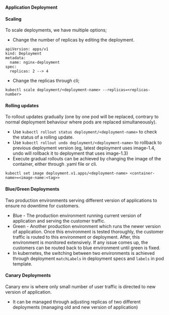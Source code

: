 **Application Deployment**

#### Scaling
To scale deployments, we have multiple options;
- Change the number of replicas by editing the deployment.
```
apiVersion: apps/v1
kind: Deployment
metadata:
  name: nginx-deployment
spec:
  replicas: 2 --> 4
```
- Change the replicas through cli;
```
kubectl scale deployment/<deployment-name> --replicas=<replicas-number>
```

#### Rolling updates
To rollout updates gradually (one by one pod will be replaced, contrary to normal deployment behaviour where pods are replaced simultaneously). 
- Use `kubectl rollout status deployment/<deployment-name>` to check the status of a rolling update.
- Use `kubectl rollout undo deployment/<deployment-name>` to rollback to previous deployment version (eg, latest deployment uses image-1.4, undo will rollback it to deployment that uses image-1.3)
- Execute gradual rollouts can be achieved by changing the image of the container, either through .yaml file or cli.
```
kubectl set image deployment.v1.apps/<deployment-name> <container-name>=<image-name:<tag>>
```

#### Blue/Green Deployments
Two production environments serving different version of applications to ensure no downtime for customers.
- Blue - The production environment running current version of application and serving the customer traffic.
- Green - Another production environment which runs the newer version of application. Once this environment is tested thoroughly,
the customer traffic is routed to this environment or deployment. After, this environment is monitored extensively. If any issue comes up,
the customers can be routed back to blue environment until green is fixed.
- In kubernetes, the switching between two environments is achieved through deployment `matchLabels` in deployment specs and `labels` in pod template.

#### Canary Deployments
Canary env is where only small number of user traffic is directed to new version of application.
- It can be managed through adjusting replicas of two different deployments (managing old and new version of application)

